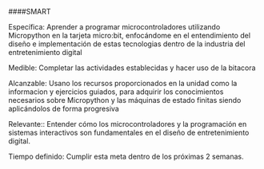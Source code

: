
####SMART

Específica:  Aprender a programar microcontroladores utilizando Micropython en la tarjeta micro:bit, enfocándome en el entendimiento del diseño e implementación de estas
tecnologias dentro de la industria del entretenimiento digital

Medible: Completar las actividades establecidas y hacer uso de la bitacora

Alcanzable: Usano los recursos proporcionados en la unidad como la informacion y ejercicios guiados,
para adquirir los conocimientos necesarios sobre Micropython y las máquinas de estado finitas siendo aplicándolos de forma progresiva

Relevante:: Entender cómo los microcontroladores y la programación en sistemas
interactivos son fundamentales en el diseño de entretenimiento digital.

Tiempo definido: Cumplir esta meta dentro de los próximas 2 semanas.
